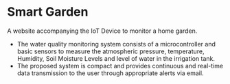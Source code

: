 # Smart Garden
A website accompanying the IoT Device to monitor a home garden.
- The water quality monitoring system consists of a microcontroller and basic sensors to measure the atmospheric pressure, temperature, Humidity, Soil Moisture Levels and level of water in the irrigation tank. 
- The proposed system is compact and provides continuous and real-time data transmission to the user through appropriate alerts via email.
